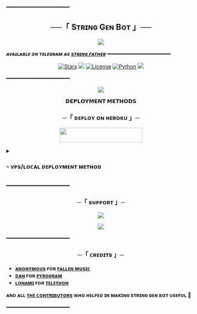 ━━━━━━━━━━━━━━━━━━━━

<h2 align="center">
    ──「 Sᴛʀɪɴɢ Gᴇɴ Bᴏᴛ 」──
</h2>

<p align="center">
  <img src="https://te.legra.ph/file/07e5b7d11e3a834ad3826.jpg">
</p>

_**ᴀᴠᴀɪʟᴀʙʟᴇ ᴏɴ ᴛᴇʟᴇɢʀᴀᴍ ᴀs [sᴛʀɪɴɢ ғᴀᴛʜᴇʀ](https://t.me/StringFatherBot)**_
━━━━━━━━━━━━━━━━━━━━

<p align="center">
<a href="https://github.com/AnonymousX1025/StringGenBot/stargazers"><img src="https://img.shields.io/github/stars/AnonymousX1025/StringGenBot?color=black&logo=github&logoColor=black&style=for-the-badge" alt="Stars"/></a>
<a href="https://github.com/AnonymousX1025/StringGenBot/network/members"> <img src="https://img.shields.io/github/forks/AnonymousX1025/StringGenBot?color=black&logo=github&logoColor=black&style=for-the-badge"/></a>
<a href="https://github.com/AnonymousX1025/StringGenBot/blob/master/LICENSE"> <img src="https://img.shields.io/badge/License-MIT-blueviolet?style=for-the-badge" alt="License"/></a>
<a href="https://www.python.org/"> <img src="https://img.shields.io/badge/Written%20in-Python-skyblue?style=for-the-badge&logo=python" alt="Python"/></a>
<a href="https://github.com/AnonymousX1025/StringGenBot/commits/AnonymousX1025"> <img src="https://img.shields.io/github/last-commit/AnonymousX1025/StringGenBot?color=black&logo=github&logoColor=black&style=for-the-badge"/></a>
</p>

━━━━━━━━━━━━━━━━━━━━

<p align="center">
  <img src="https://te.legra.ph/file/7871ceddf5ab4a6787182.jpg">
</p>

<p align="center">
<b>𝗗𝗘𝗣𝗟𝗢𝗬𝗠𝗘𝗡𝗧 𝗠𝗘𝗧𝗛𝗢𝗗𝗦</b>
</p>

<h3 align="center">
    ─「 ᴅᴇᴩʟᴏʏ ᴏɴ ʜᴇʀᴏᴋᴜ 」─
</h3>

<p align="center"><a href="https://dashboard.heroku.com/new?template=https://github.com/Moca96/StringGenBot"> <img src="https://img.shields.io/badge/Deploy%20On%20Heroku-black?style=for-the-badge&logo=heroku" width="220" height="38.45"/></a></p>

<details>
<summary><h3>
- <b> ᴠᴘs/ʟᴏᴄᴀʟ ᴅᴇᴘʟᴏʏᴍᴇɴᴛ ᴍᴇᴛʜᴏᴅ </b>
</h3></summary>

- Get your [Necessary Variables](https://github.com/AnonymousX1025/StringGenBot/blob/master/sample.env)
- Upgrade and Update by :
`sudo apt-get update && sudo apt-get upgrade -y`
- Install required packages by :
`sudo apt-get install python3-pip`
- Install pip by :
`sudo pip3 install -U pip`
- Clone the repository by :
`git clone https://github.com/AnonymousX1025/StringGenBot && cd StringGenBot`
- Install requirements by :
`pip3 install -U -r requirements.txt`
- Fill your variables in the env by :
`vi sample.env`<br>
Press `I` on the keyboard for editing env<br>
Press `Ctrl+C` when you're done with editing env and `:wq` to save the env<br>
- Rename the env file by :
`mv sample.env .env`
- Install tmux to keep running your bot when you close the terminal by :
`sudo apt install tmux && tmux`
- Finally run the bot by :
`bash start`
- For getting out from tmux session<br>
Press `Ctrl+b` and then `d`

<p align="center">
  <img src="https://te.legra.ph/file/fa5b692e4ddb87559db17.jpg">
</p>

</details>

━━━━━━━━━━━━━━━━━━━━
<h3 align="center">
    ─「 sᴜᴩᴩᴏʀᴛ 」─
</h3>

<p align="center">
<a href="https://telegram.me/DevilsHeavenMF"><img src="https://img.shields.io/badge/-Support%20Group-blue.svg?style=for-the-badge&logo=Telegram"></a>
</p>
<p align="center">
<a href="https://telegram.me/FallenAssociation"><img src="https://img.shields.io/badge/-Support%20Channel-blue.svg?style=for-the-badge&logo=Telegram"></a>
</p>

━━━━━━━━━━━━━━━━━━━━

<h3 align="center">
    ─「 ᴄʀᴇᴅɪᴛs 」─
</h3>

- <b>[ᴀɴᴏɴʏᴍᴏᴜs](https://github.com/AnonymousX1025)  ғᴏʀ  [ғᴀʟʟᴇɴ ᴍᴜsɪᴄ](https://github.com/AnonymousX1025/FallenMusic)</b>
- <b>[ᴅᴀɴ](https://github.com/delivrance)  ғᴏʀ  [ᴘʏʀᴏɢʀᴀᴍ](https://github.com/pyrogram/pyrogram)</b>
- <b>[ʟᴏɴᴀᴍɪ](https://github.com/Lonami)  ғᴏʀ  [ᴛᴇʟᴇᴛʜᴏɴ](https://github.com/LonamiWebs/Telethon)</b>

<b>ᴀɴᴅ ᴀʟʟ [ᴛʜᴇ ᴄᴏɴᴛʀɪʙᴜᴛᴏʀs](https://github.com/AnonymousX1025/StringGenBot/graphs/contributors) ᴡʜᴏ ʜᴇʟᴩᴇᴅ ɪɴ ᴍᴀᴋɪɴɢ sᴛʀɪɴɢ ɢᴇɴ ʙᴏᴛ ᴜsᴇғᴜʟ 🖤</b>

━━━━━━━━━━━━━━━━━━━━
